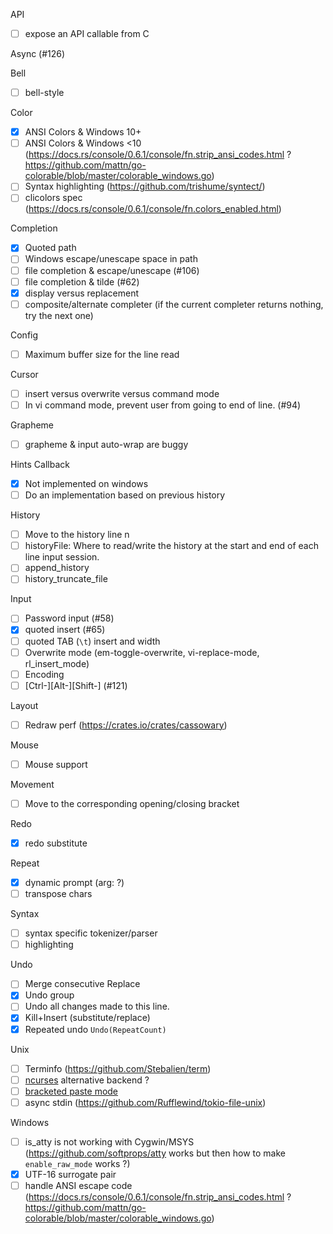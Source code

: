 API
- [ ] expose an API callable from C

Async (#126)

Bell
- [ ] bell-style

Color
- [X] ANSI Colors & Windows 10+
- [ ] ANSI Colors & Windows <10 (https://docs.rs/console/0.6.1/console/fn.strip_ansi_codes.html ? https://github.com/mattn/go-colorable/blob/master/colorable_windows.go)
- [ ] Syntax highlighting (https://github.com/trishume/syntect/)
- [ ] clicolors spec (https://docs.rs/console/0.6.1/console/fn.colors_enabled.html)

Completion
- [X] Quoted path
- [ ] Windows escape/unescape space in path
- [ ] file completion & escape/unescape (#106)
- [ ] file completion & tilde (#62)
- [X] display versus replacement
- [ ] composite/alternate completer (if the current completer returns nothing, try the next one)

Config
- [ ] Maximum buffer size for the line read

Cursor
- [ ] insert versus overwrite versus command mode
- [ ] In vi command mode, prevent user from going to end of line. (#94)

Grapheme
- [ ] grapheme & input auto-wrap are buggy

Hints Callback
- [X] Not implemented on windows
- [ ] Do an implementation based on previous history

History
- [ ] Move to the history line n
- [ ] historyFile: Where to read/write the history at the start and end of
each line input session.
- [ ] append_history
- [ ] history_truncate_file

Input
- [ ] Password input (#58)
- [X] quoted insert (#65)
- [ ] quoted TAB (`\t`) insert and width
- [ ] Overwrite mode (em-toggle-overwrite, vi-replace-mode, rl_insert_mode)
- [ ] Encoding
- [ ] [Ctrl-][Alt-][Shift-]<Key> (#121)

Layout
- [ ] Redraw perf (https://crates.io/crates/cassowary)

Mouse
- [ ] Mouse support

Movement
- [ ] Move to the corresponding opening/closing bracket

Redo
- [X] redo substitute

Repeat
- [X] dynamic prompt (arg: ?)
- [ ] transpose chars

Syntax
- [ ] syntax specific tokenizer/parser
- [ ] highlighting

Undo
- [ ] Merge consecutive Replace
- [X] Undo group
- [ ] Undo all changes made to this line.
- [X] Kill+Insert (substitute/replace)
- [X] Repeated undo `Undo(RepeatCount)`

Unix
- [ ] Terminfo (https://github.com/Stebalien/term)
- [ ] [ncurses](https://crates.io/crates/ncurses) alternative backend ?
- [ ] [bracketed paste mode](https://cirw.in/blog/bracketed-paste)
- [ ] async stdin (https://github.com/Rufflewind/tokio-file-unix)

Windows
- [ ] is_atty is not working with Cygwin/MSYS (https://github.com/softprops/atty works but then how to make `enable_raw_mode` works ?)
- [X] UTF-16 surrogate pair
- [ ] handle ANSI escape code (https://docs.rs/console/0.6.1/console/fn.strip_ansi_codes.html ? https://github.com/mattn/go-colorable/blob/master/colorable_windows.go)
